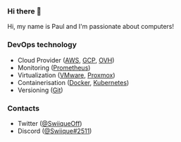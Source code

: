 ### Hi there 👋

Hi, my name is Paul and I'm passionate about computers!

### DevOps technology
- Cloud Provider ([AWS](https://aws.amazon.com/), [GCP](https://cloud.google.com/), [OVH](https://www.ovh.com/))
- Monitoring ([Prometheus](https://prometheus.io/))
- Virtualization ([VMware](https://www.vmware.com/), [Proxmox](https://www.proxmox.com/))
- Containerisation ([Docker](https://www.docker.com/), [Kubernetes](https://kubernetes.io/))
- Versioning ([Git](https://git-scm.com/downloads))

### Contacts
- Twitter ([@SwiiqueOff](https://twitter.com/SwiiqueOff))
- Discord ([@Swiique#2511](discord.pronity.fr))
